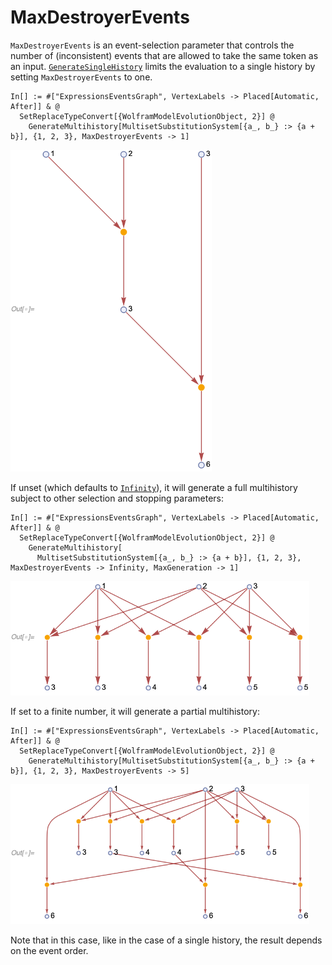 # MaxDestroyerEvents

`MaxDestroyerEvents` is an event-selection parameter that controls the number of (inconsistent) events that are allowed
to take the same token as an input. [`GenerateSingleHistory`](GenerateSingleHistory.md) limits the evaluation to a
single history by setting `MaxDestroyerEvents` to one.

```wl
In[] := #["ExpressionsEventsGraph", VertexLabels -> Placed[Automatic, After]] & @
  SetReplaceTypeConvert[{WolframModelEvolutionObject, 2}] @
    GenerateMultihistory[MultisetSubstitutionSystem[{a_, b_} :> {a + b}], {1, 2, 3}, MaxDestroyerEvents -> 1]
```

<img src="/Documentation/Images/MaxDestroyerEvents1.png" width="322.2">

If unset (which defaults to [`Infinity`](https://reference.wolfram.com/language/ref/Infinity.html)), it will generate a
full multihistory subject to other selection and stopping parameters:

```wl
In[] := #["ExpressionsEventsGraph", VertexLabels -> Placed[Automatic, After]] & @
  SetReplaceTypeConvert[{WolframModelEvolutionObject, 2}] @
    GenerateMultihistory[
      MultisetSubstitutionSystem[{a_, b_} :> {a + b}], {1, 2, 3}, MaxDestroyerEvents -> Infinity, MaxGeneration -> 1]
```

<img src="/Documentation/Images/MaxDestroyerEventsInfinity.png" width="478.2">

If set to a finite number, it will generate a partial multihistory:

```wl
In[] := #["ExpressionsEventsGraph", VertexLabels -> Placed[Automatic, After]] & @
  SetReplaceTypeConvert[{WolframModelEvolutionObject, 2}] @
    GenerateMultihistory[MultisetSubstitutionSystem[{a_, b_} :> {a + b}], {1, 2, 3}, MaxDestroyerEvents -> 5]
```

<img src="/Documentation/Images/MaxDestroyerEvents5.png" width="478.2">

Note that in this case, like in the case of a single history, the result depends on the event order.

